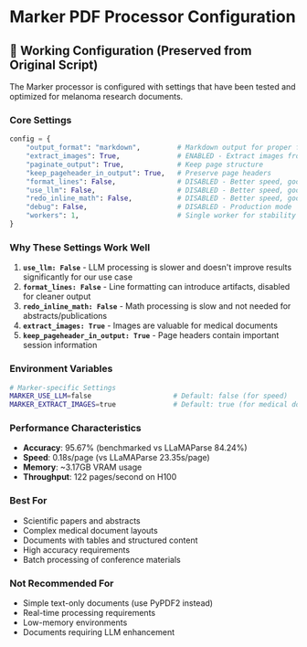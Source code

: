 # Marker PDF Processor Configuration

## 🎯 **Working Configuration (Preserved from Original Script)**

The Marker processor is configured with settings that have been tested and optimized for melanoma research documents.

### **Core Settings**
```python
config = {
    "output_format": "markdown",         # Markdown output for proper formatting
    "extract_images": True,              # ENABLED - Extract images from PDFs
    "paginate_output": True,             # Keep page structure
    "keep_pageheader_in_output": True,   # Preserve page headers
    "format_lines": False,               # DISABLED - Better speed, good results
    "use_llm": False,                    # DISABLED - Better speed, good results
    "redo_inline_math": False,           # DISABLED - Better speed, good results
    "debug": False,                      # DISABLED - Production mode
    "workers": 1,                        # Single worker for stability
}
```

### **Why These Settings Work Well**

1. **`use_llm: False`** - LLM processing is slower and doesn't improve results significantly for our use case
2. **`format_lines: False`** - Line formatting can introduce artifacts, disabled for cleaner output
3. **`redo_inline_math: False`** - Math processing is slow and not needed for abstracts/publications
4. **`extract_images: True`** - Images are valuable for medical documents
5. **`keep_pageheader_in_output: True`** - Page headers contain important session information

### **Environment Variables**

```bash
# Marker-specific Settings
MARKER_USE_LLM=false                    # Default: false (for speed)
MARKER_EXTRACT_IMAGES=true              # Default: true (for medical docs)
```

### **Performance Characteristics**

- **Accuracy**: 95.67% (benchmarked vs LLaMAParse 84.24%)
- **Speed**: 0.18s/page (vs LLaMAParse 23.35s/page)
- **Memory**: ~3.17GB VRAM usage
- **Throughput**: 122 pages/second on H100

### **Best For**

- Scientific papers and abstracts
- Complex medical document layouts
- Documents with tables and structured content
- High accuracy requirements
- Batch processing of conference materials

### **Not Recommended For**

- Simple text-only documents (use PyPDF2 instead)
- Real-time processing requirements
- Low-memory environments
- Documents requiring LLM enhancement
